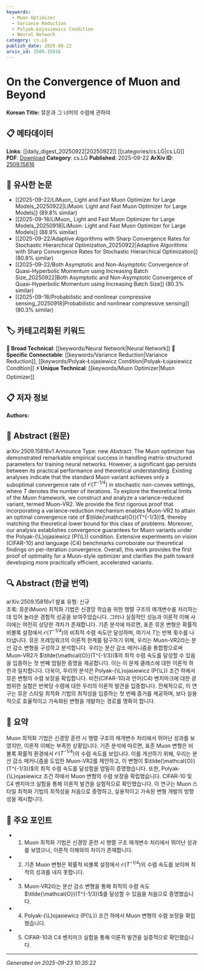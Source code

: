 ```yaml
---
keywords:
  - Muon Optimizer
  - Variance Reduction
  - Polyak-Łojasiewicz Condition
  - Neural Network
category: cs.LG
publish_date: 2025-09-22
arxiv_id: 2509.15816
---
```


<!-- KEYWORD_LINKING_METADATA:
{
  "processed_timestamp": "2025-09-23T10:35:22.142284",
  "vocabulary_version": "1.0",
  "selected_keywords": [
    "Muon Optimizer",
    "Variance Reduction",
    "Polyak-Łojasiewicz Condition",
    "Neural Network"
  ],
  "rejected_keywords": [],
  "similarity_scores": {
    "Muon Optimizer": 0.78,
    "Variance Reduction": 0.82,
    "Polyak-Łojasiewicz Condition": 0.85,
    "Neural Network": 0.7
  },
  "extraction_method": "AI_prompt_based",
  "budget_applied": true,
  "candidates_json": {
    "candidates": [
      {
        "surface": "Muon optimizer",
        "canonical": "Muon Optimizer",
        "aliases": [
          "Muon",
          "Muon-VR2"
        ],
        "category": "unique_technical",
        "rationale": "The Muon optimizer is central to the paper's contributions and understanding its convergence properties is key to linking with optimization techniques.",
        "novelty_score": 0.75,
        "connectivity_score": 0.65,
        "specificity_score": 0.85,
        "link_intent_score": 0.78
      },
      {
        "surface": "variance-reduction mechanism",
        "canonical": "Variance Reduction",
        "aliases": [
          "variance-reduced",
          "VR"
        ],
        "category": "specific_connectable",
        "rationale": "Variance reduction is a significant technique in optimization, relevant for linking with other optimization strategies.",
        "novelty_score": 0.58,
        "connectivity_score": 0.79,
        "specificity_score": 0.72,
        "link_intent_score": 0.82
      },
      {
        "surface": "Polyak-Łojasiewicz condition",
        "canonical": "Polyak-Łojasiewicz Condition",
        "aliases": [
          "PŁ condition"
        ],
        "category": "specific_connectable",
        "rationale": "The PŁ condition is a critical concept in optimization theory, aiding in linking with theoretical analysis of convergence.",
        "novelty_score": 0.65,
        "connectivity_score": 0.77,
        "specificity_score": 0.8,
        "link_intent_score": 0.85
      },
      {
        "surface": "neural networks",
        "canonical": "Neural Network",
        "aliases": [
          "NN"
        ],
        "category": "broad_technical",
        "rationale": "Neural networks are the primary application area for the optimizer discussed, providing a broad technical context.",
        "novelty_score": 0.4,
        "connectivity_score": 0.9,
        "specificity_score": 0.6,
        "link_intent_score": 0.7
      }
    ],
    "ban_list_suggestions": [
      "convergence rate",
      "stochastic non-convex settings",
      "theoretical lower bound"
    ]
  },
  "decisions": [
    {
      "candidate_surface": "Muon optimizer",
      "resolved_canonical": "Muon Optimizer",
      "decision": "linked",
      "scores": {
        "novelty": 0.75,
        "connectivity": 0.65,
        "specificity": 0.85,
        "link_intent": 0.78
      }
    },
    {
      "candidate_surface": "variance-reduction mechanism",
      "resolved_canonical": "Variance Reduction",
      "decision": "linked",
      "scores": {
        "novelty": 0.58,
        "connectivity": 0.79,
        "specificity": 0.72,
        "link_intent": 0.82
      }
    },
    {
      "candidate_surface": "Polyak-Łojasiewicz condition",
      "resolved_canonical": "Polyak-Łojasiewicz Condition",
      "decision": "linked",
      "scores": {
        "novelty": 0.65,
        "connectivity": 0.77,
        "specificity": 0.8,
        "link_intent": 0.85
      }
    },
    {
      "candidate_surface": "neural networks",
      "resolved_canonical": "Neural Network",
      "decision": "linked",
      "scores": {
        "novelty": 0.4,
        "connectivity": 0.9,
        "specificity": 0.6,
        "link_intent": 0.7
      }
    }
  ]
}
-->

# On the Convergence of Muon and Beyond

**Korean Title:** 뮤온과 그 너머의 수렴에 관하여

## 📋 메타데이터

**Links**: [[daily_digest_20250922|20250922]] [[categories/cs.LG|cs.LG]]
**PDF**: [Download](https://arxiv.org/pdf/2509.15816.pdf)
**Category**: cs.LG
**Published**: 2025-09-22
**ArXiv ID**: [2509.15816](https://arxiv.org/abs/2509.15816)

## 🔗 유사한 논문
- [[2025-09-22/LiMuon_ Light and Fast Muon Optimizer for Large Models_20250922|LiMuon: Light and Fast Muon Optimizer for Large Models]] (89.8% similar)
- [[2025-09-18/LiMuon_ Light and Fast Muon Optimizer for Large Models_20250918|LiMuon: Light and Fast Muon Optimizer for Large Models]] (88.9% similar)
- [[2025-09-22/Adaptive Algorithms with Sharp Convergence Rates for Stochastic Hierarchical Optimization_20250922|Adaptive Algorithms with Sharp Convergence Rates for Stochastic Hierarchical Optimization]] (80.8% similar)
- [[2025-09-22/Both Asymptotic and Non-Asymptotic Convergence of Quasi-Hyperbolic Momentum using Increasing Batch Size_20250922|Both Asymptotic and Non-Asymptotic Convergence of Quasi-Hyperbolic Momentum using Increasing Batch Size]] (80.3% similar)
- [[2025-09-18/Probabilistic and nonlinear compressive sensing_20250918|Probabilistic and nonlinear compressive sensing]] (80.3% similar)

## 🏷️ 카테고리화된 키워드
**🧠 Broad Technical**: [[keywords/Neural Network|Neural Network]]
**🔗 Specific Connectable**: [[keywords/Variance Reduction|Variance Reduction]], [[keywords/Polyak-Łojasiewicz Condition|Polyak-Łojasiewicz Condition]]
**⚡ Unique Technical**: [[keywords/Muon Optimizer|Muon Optimizer]]

## 📋 저자 정보

**Authors:** 

## 📄 Abstract (원문)

arXiv:2509.15816v1 Announce Type: new 
Abstract: The Muon optimizer has demonstrated remarkable empirical success in handling matrix-structured parameters for training neural networks. However, a significant gap persists between its practical performance and theoretical understanding. Existing analyses indicate that the standard Muon variant achieves only a suboptimal convergence rate of $\mathcal{O}(T^{-1/4})$ in stochastic non-convex settings, where $T$ denotes the number of iterations. To explore the theoretical limits of the Muon framework, we construct and analyze a variance-reduced variant, termed Muon-VR2. We provide the first rigorous proof that incorporating a variance-reduction mechanism enables Muon-VR2 to attain an optimal convergence rate of $\tilde{\mathcal{O}}(T^{-1/3})$, thereby matching the theoretical lower bound for this class of problems. Moreover, our analysis establishes convergence guarantees for Muon variants under the Polyak-{\L}ojasiewicz (P{\L}) condition. Extensive experiments on vision (CIFAR-10) and language (C4) benchmarks corroborate our theoretical findings on per-iteration convergence. Overall, this work provides the first proof of optimality for a Muon-style optimizer and clarifies the path toward developing more practically efficient, accelerated variants.

## 🔍 Abstract (한글 번역)

arXiv:2509.15816v1 발표 유형: 신규  
초록: 뮤온(Muon) 최적화 기법은 신경망 학습을 위한 행렬 구조의 매개변수를 처리하는 데 있어 놀라운 경험적 성공을 보여주었습니다. 그러나 실질적인 성능과 이론적 이해 사이에는 여전히 상당한 격차가 존재합니다. 기존 분석에 따르면, 표준 뮤온 변형은 확률적 비볼록 설정에서 $\mathcal{O}(T^{-1/4})$의 비최적 수렴 속도만 달성하며, 여기서 $T$는 반복 횟수를 나타냅니다. 뮤온 프레임워크의 이론적 한계를 탐구하기 위해, 우리는 Muon-VR2라는 분산 감소 변형을 구성하고 분석합니다. 우리는 분산 감소 메커니즘을 통합함으로써 Muon-VR2가 $\tilde{\mathcal{O}}(T^{-1/3})$의 최적 수렴 속도를 달성할 수 있음을 입증하는 첫 번째 엄밀한 증명을 제공합니다. 이는 이 문제 클래스에 대한 이론적 하한과 일치합니다. 더욱이, 우리의 분석은 Polyak-{\L}ojasiewicz (P{\L}) 조건 하에서 뮤온 변형의 수렴 보장을 확립합니다. 비전(CIFAR-10)과 언어(C4) 벤치마크에 대한 광범위한 실험은 반복당 수렴에 대한 우리의 이론적 발견을 입증합니다. 전체적으로, 이 연구는 뮤온 스타일 최적화 기법의 최적성을 입증하는 첫 번째 증거를 제공하며, 보다 실용적으로 효율적이고 가속화된 변형을 개발하는 경로를 명확히 합니다.

## 📝 요약

Muon 최적화 기법은 신경망 훈련 시 행렬 구조의 매개변수 처리에서 뛰어난 성과를 보였지만, 이론적 이해는 부족한 상황입니다. 기존 분석에 따르면, 표준 Muon 변형은 비볼록 확률적 환경에서 $\mathcal{O}(T^{-1/4})$의 수렴 속도를 보입니다. 이를 개선하기 위해, 우리는 분산 감소 메커니즘을 도입한 Muon-VR2를 제안하고, 이 변형이 $\tilde{\mathcal{O}}(T^{-1/3})$의 최적 수렴 속도를 달성함을 엄밀히 증명했습니다. 또한, Polyak-{\L}ojasiewicz 조건 하에서 Muon 변형의 수렴 보장을 확립했습니다. CIFAR-10 및 C4 벤치마크 실험을 통해 이론적 발견을 실험적으로 확인했습니다. 이 연구는 Muon 스타일 최적화 기법의 최적성을 처음으로 증명하고, 실용적이고 가속된 변형 개발의 방향성을 제시합니다.

## 🎯 주요 포인트

- 1. Muon 최적화 기법은 신경망 훈련 시 행렬 구조 매개변수 처리에서 뛰어난 성과를 보였으나, 이론적 이해와의 차이가 존재합니다.
- 2. 기존 Muon 변형은 확률적 비볼록 설정에서 $\mathcal{O}(T^{-1/4})$의 수렴 속도를 보이며 최적의 성과를 내지 못합니다.
- 3. Muon-VR2라는 분산 감소 변형을 통해 최적의 수렴 속도 $\tilde{\mathcal{O}}(T^{-1/3})$를 달성할 수 있음을 처음으로 증명했습니다.
- 4. Polyak-{\L}ojasiewicz (P{\L}) 조건 하에서 Muon 변형의 수렴 보장을 확립했습니다.
- 5. CIFAR-10과 C4 벤치마크 실험을 통해 이론적 발견을 실증적으로 확인했습니다.


---

*Generated on 2025-09-23 10:35:22*